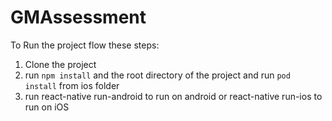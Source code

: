 # GMAssessment
To Run the project flow these steps:
1. Clone the project
2. run `npm install` and the root directory of the project and run `pod install` from ios folder
3. run react-native run-android to run on android or react-native run-ios to run on iOS
